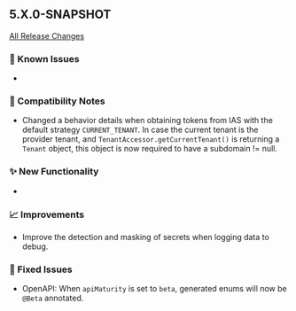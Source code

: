 ## 5.X.0-SNAPSHOT

[All Release Changes](https://github.com/SAP/cloud-sdk-java/releases)

### 🚧 Known Issues

- 

### 🔧 Compatibility Notes

- Changed a behavior details when obtaining tokens from IAS with the default strategy `CURRENT_TENANT`. 
  In case the current tenant is the provider tenant, and `TenantAccessor.getCurrentTenant()` is returning a `Tenant` object, this object is now required to have a subdomain != null.

### ✨ New Functionality

- 

### 📈 Improvements

- Improve the detection and masking of secrets when logging data to debug.

### 🐛 Fixed Issues

- OpenAPI: When `apiMaturity` is set to `beta`, generated enums will now be `@Beta` annotated.
